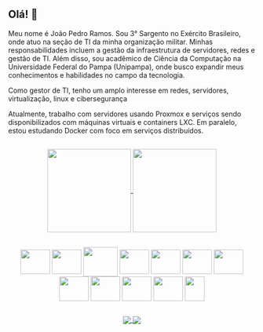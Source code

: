 

<!--
**joao-pedro-rdo/joao-pedro-rdo** is a ✨ _special_ ✨ repository because its `README.md` (this file) appears on your GitHub profile.

Here are some ideas to get you started:

- 🔭 I’m currently working on ...
- 🌱 I’m currently learning ...
- 👯 I’m looking to collaborate on ...
- 🤔 I’m looking for help with ...
- 💬 Ask me about ...
- 📫 How to reach me: ...
- 😄 Pronouns: ...
- ⚡ Fun fact: ...
-->

<!--
**![Anurag's GitHub stats](https://github-readme-stats.vercel.app/api?username=joao-pedro-rdo&s&icons=true&theme=transparent&rank_icon=github)

![Top Langs](https://github-readme-stats.vercel.app/api/top-langs/?username=joao-pedro-rdo&layout=compact&theme=transparent)


-->
<div>


## Olá!  👋
Meu nome é João Pedro Ramos. Sou 3° Sargento no Exército Brasileiro, onde atuo na seção de TI da minha organização militar. Minhas responsabilidades incluem a gestão da infraestrutura de servidores, redes e gestão de TI. Além disso, sou acadêmico de Ciência da Computação na Universidade Federal do Pampa (Unipampa), onde busco expandir meus conhecimentos e habilidades no campo da tecnologia.

Como gestor de TI, tenho um amplo interesse em redes, servidores, virtualização, linux e cibersegurança 

Atualmente, trabalho com servidores usando Proxmox e serviços sendo disponibilizados com máquinas virtuais e containers LXC. Em paralelo, estou estudando Docker com foco em serviços distribuídos.
</div>

##
<div align="center">
<a href="https://github.com/joao-pedro-rdo/github-readme-stats">
  <img height="170"" align="center" src="https://github-readme-stats.vercel.app/api?username=joao-pedro-rdo&s&icons=true&theme=transparent&rank_icon=github" />
</a>
<a href="href="https://github.com/joao-pedro-rdo/github-readme-stats">
  <img align="center" height="170" src="https://github-readme-stats.vercel.app/api/top-langs/?username=joao-pedro-rdo&layout=compact&theme=transparent" />
</a>
</div>

##
<!-- Icones de linguagem-->
<div align="center">
  <img align="center" height="50" width="60" src="https://cdn.jsdelivr.net/gh/devicons/devicon@latest/icons/c/c-original.svg" />
  <img align="center" height="50" width="60" src="https://cdn.jsdelivr.net/gh/devicons/devicon@latest/icons/cplusplus/cplusplus-original.svg" />
  <img  align="center" height="60" width="70" src="https://cdn.jsdelivr.net/gh/devicons/devicon@latest/icons/php/php-original.svg" />
  <img  align="center" height="50" width="60" src="https://cdn.jsdelivr.net/gh/devicons/devicon@latest/icons/html5/html5-original.svg" />
  <img align="center" height="50" width="60" src="https://cdn.jsdelivr.net/gh/devicons/devicon@latest/icons/python/python-original.svg" />
  <img align="center" height="50" width="60" src="https://cdn.jsdelivr.net/gh/devicons/devicon@latest/icons/streamlit/streamlit-original.svg" />

  <img align="center" height="50" width="60" src="https://cdn.jsdelivr.net/gh/devicons/devicon@latest/icons/sqlalchemy/sqlalchemy-original.svg" />
  <img align="center" height="50" width="60" src="https://cdn.jsdelivr.net/gh/devicons/devicon@latest/icons/mysql/mysql-original.svg" />
  <img align="center" height="50" width="60"  src="https://cdn.jsdelivr.net/gh/devicons/devicon@latest/icons/postgresql/postgresql-original.svg" />
  <img align="center" height="50" width="60" src="https://cdn.jsdelivr.net/gh/devicons/devicon@latest/icons/bash/bash-original.svg" />
  <img align="center" height="50" width="60" src="https://cdn.jsdelivr.net/gh/devicons/devicon@latest/icons/docker/docker-original.svg" />
  <img align="center" height="50" width="40" src = "https://camo.githubusercontent.com/cb6c50486cf76c4a9a9a4c7811f8bf97f59f7512d11119a386021086997cae0e/68747470733a2f2f7777772e70726f786d6f782e636f6d2f696d616765732f70726f786d6f782f50726f786d6f785f73796d626f6c5f7374616e646172645f6865782e706e67"/>
</div>

##

<!-- Icones de contato-->
<div align="center">
  <a href="https://www.linkedin.com/in/joaopedrordeo/">
    <img align="center" src ="https://img.shields.io/badge/LinkedIn-0077B5?style=for-the-badge&logo=linkedin&logoColor=white"/>
 </a>
  <a href="https://criarmeulink.com.br/u/1721335292">
    <img align="center" src ="https://img.shields.io/badge/Gmail-D14836?style=for-the-badge&logo=gmail&logoColor=white"/>
  </a>
 
</div>
